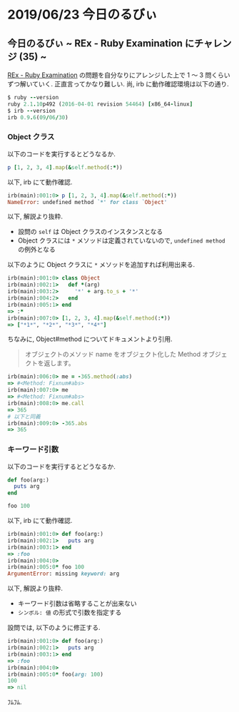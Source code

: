 # 2019/06/23 今日のるびぃ

## 今日のるびぃ ~ REx - Ruby Examination にチャレンジ (35) ~

[REx - Ruby Examination](https://rex.libertyfish.co.jp/) の問題を自分なりにアレンジした上で 1 〜 3 問くらいずつ解いていく. 正直言ってかなり難しい. 尚, irb に動作確認環境は以下の通り.

```ruby
$ ruby --version
ruby 2.1.10p492 (2016-04-01 revision 54464) [x86_64-linux]
$ irb --version
irb 0.9.6(09/06/30)
```

### Object クラス

以下のコードを実行するとどうなるか.

```ruby
p [1, 2, 3, 4].map(&self.method(:*))
```

以下, irb にて動作確認.

```ruby
irb(main):001:0> p [1, 2, 3, 4].map(&self.method(:*))
NameError: undefined method `*' for class `Object'
```

以下, 解説より抜粋.

* 設問の `self` は Object クラスのインスタンスとなる
* Object クラスには `*` メソッドは定義されていないので, `undefined method` の例外となる

以下のように Object クラスに `*` メソッドを追加すれば利用出来る.

```ruby
irb(main):001:0> class Object
irb(main):002:1>   def *(arg)
irb(main):003:2>     '*' + arg.to_s + '*'
irb(main):004:2>   end
irb(main):005:1> end
=> :*
irb(main):007:0> [1, 2, 3, 4].map(&self.method(:*))
=> ["*1*", "*2*", "*3*", "*4*"]
```

ちなみに, Object#method についてドキュメントより引用.

> オブジェクトのメソッド name をオブジェクト化した Method オブジェクトを返します。

```ruby
irb(main):006:0> me = -365.method(:abs)
=> #<Method: Fixnum#abs>
irb(main):007:0> me
=> #<Method: Fixnum#abs>
irb(main):008:0> me.call
=> 365
# 以下と同義
irb(main):009:0> -365.abs
=> 365
```

### キーワード引数

以下のコードを実行するとどうなるか.

```ruby
def foo(arg:)
  puts arg
end

foo 100
```

以下, irb にて動作確認.

```ruby
irb(main):001:0> def foo(arg:)
irb(main):002:1>   puts arg
irb(main):003:1> end
=> :foo
irb(main):004:0> 
irb(main):005:0* foo 100
ArgumentError: missing keyword: arg
```

以下, 解説より抜粋.

* キーワード引数は省略することが出来ない
* `シンボル: 値` の形式で引数を指定する

設問では, 以下のように修正する.

```ruby
irb(main):001:0> def foo(arg:)
irb(main):002:1>   puts arg
irb(main):003:1> end
=> :foo
irb(main):004:0> 
irb(main):005:0* foo(arg: 100)
100
=> nil
```

ﾌﾑﾌﾑ.
